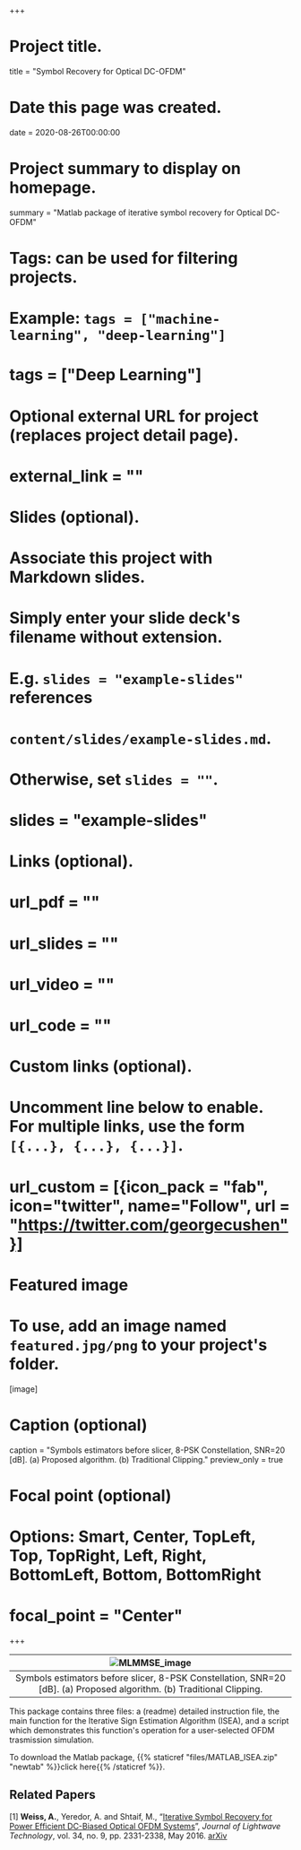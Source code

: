 +++
# Project title.
title = "Symbol Recovery for Optical DC-OFDM"

# Date this page was created.
date = 2020-08-26T00:00:00

# Project summary to display on homepage.
summary = "Matlab package of iterative symbol recovery for Optical DC-OFDM"

# Tags: can be used for filtering projects.
# Example: `tags = ["machine-learning", "deep-learning"]`
# tags = ["Deep Learning"]

# Optional external URL for project (replaces project detail page).
# external_link = ""

# Slides (optional).
#   Associate this project with Markdown slides.
#   Simply enter your slide deck's filename without extension.
#   E.g. `slides = "example-slides"` references
#   `content/slides/example-slides.md`.
#   Otherwise, set `slides = ""`.
# slides = "example-slides"

# Links (optional).
# url_pdf = ""
# url_slides = ""
# url_video = ""
# url_code = ""

# Custom links (optional).
#   Uncomment line below to enable. For multiple links, use the form `[{...}, {...}, {...}]`.
# url_custom = [{icon_pack = "fab", icon="twitter", name="Follow", url = "https://twitter.com/georgecushen"}]

# Featured image
# To use, add an image named `featured.jpg/png` to your project's folder.
[image]
  # Caption (optional)
  caption = "Symbols estimators before slicer, 8-PSK Constellation, SNR=20 [dB]. (a) Proposed algorithm. (b) Traditional Clipping."
  preview_only = true
  # Focal point (optional)
  # Options: Smart, Center, TopLeft, Top, TopRight, Left, Right, BottomLeft, Bottom, BottomRight
  # focal_point = "Center"

+++

| ![MLMMSE_image](/img/ISEA_vs_Clipping.jpg) |
|:--:|
| Symbols estimators before slicer, 8-PSK Constellation, SNR=20 [dB]. (a) Proposed algorithm. (b) Traditional Clipping. |

This package contains three files: a (readme) detailed instruction file, the main function for the Iterative Sign Estimation Algorithm (ISEA), and a script which demonstrates this function's operation for a user-selected OFDM trasmission simulation.

To download the Matlab package, {{% staticref "files/MATLAB_ISEA.zip" "newtab" %}}click here{{% /staticref %}}.


## **Related Papers** ##

[1] **Weiss, A.**, Yeredor, A. and Shtaif, M., “[Iterative Symbol Recovery for Power Efficient DC-Biased Optical OFDM Systems](https://ieeexplore.ieee.org/document/7393452)”, _Journal of Lightwave Technology_, vol. 34, no. 9, pp. 2331-2338, May 2016. [arXiv](https://arxiv.org/pdf/2008.13391.pdf)

